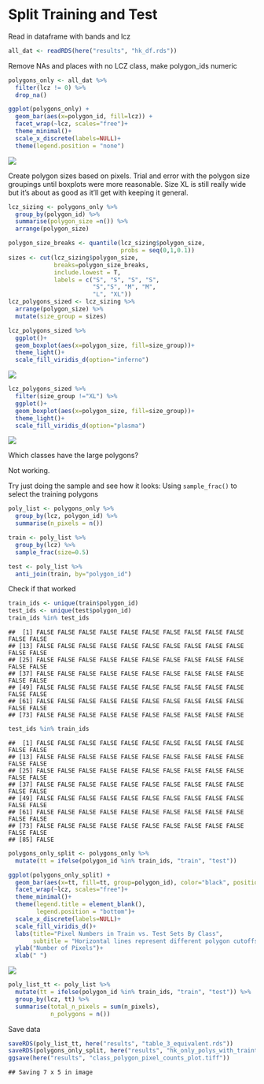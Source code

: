 Split Training and Test
================

Read in dataframe with bands and lcz

``` r
all_dat <- readRDS(here("results", "hk_df.rds"))
```

Remove NAs and places with no LCZ class, make polygon\_ids numeric

``` r
polygons_only <- all_dat %>%
  filter(lcz != 0) %>%
  drop_na()
```

``` r
ggplot(polygons_only) +
  geom_bar(aes(x=polygon_id, fill=lcz)) +
  facet_wrap(~lcz, scales="free")+
  theme_minimal()+
  scale_x_discrete(labels=NULL)+
  theme(legend.position = "none")
```

![](04_split-training-and-test_files/figure-gfm/unnamed-chunk-3-1.png)<!-- -->

Create polygon sizes based on pixels. Trial and error with the polygon
size groupings until boxplots were more reasonable. Size XL is still
really wide but it’s about as good as it’ll get with keeping it general.

``` r
lcz_sizing <- polygons_only %>%
  group_by(polygon_id) %>%
  summarise(polygon_size =n()) %>%
  arrange(polygon_size)

polygon_size_breaks <- quantile(lcz_sizing$polygon_size, 
                                probs = seq(0,1,0.1))
sizes <- cut(lcz_sizing$polygon_size, 
             breaks=polygon_size_breaks, 
             include.lowest = T, 
             labels = c("S", "S", "S", "S",
                        "S","S", "M", "M",
                        "L", "XL"))
lcz_polygons_sized <- lcz_sizing %>%
  arrange(polygon_size) %>%
  mutate(size_group = sizes)

lcz_polygons_sized %>%
  ggplot()+
  geom_boxplot(aes(x=polygon_size, fill=size_group))+
  theme_light()+
  scale_fill_viridis_d(option="inferno")
```

![](04_split-training-and-test_files/figure-gfm/unnamed-chunk-4-1.png)<!-- -->

``` r
lcz_polygons_sized %>%
  filter(size_group !="XL") %>%
  ggplot()+
  geom_boxplot(aes(x=polygon_size, fill=size_group))+
  theme_light()+
  scale_fill_viridis_d(option="plasma")
```

![](04_split-training-and-test_files/figure-gfm/unnamed-chunk-4-2.png)<!-- -->

Which classes have the large polygons?

Not working.

Try just doing the sample and see how it looks: Using `sample_frac()` to
select the training polygons

``` r
poly_list <- polygons_only %>%
  group_by(lcz, polygon_id) %>%
  summarise(n_pixels = n())

train <- poly_list %>%
  group_by(lcz) %>%
  sample_frac(size=0.5)

test <- poly_list %>%
  anti_join(train, by="polygon_id")
```

Check if that worked

``` r
train_ids <- unique(train$polygon_id)
test_ids <- unique(test$polygon_id)
train_ids %in% test_ids
```

    ##  [1] FALSE FALSE FALSE FALSE FALSE FALSE FALSE FALSE FALSE FALSE FALSE FALSE
    ## [13] FALSE FALSE FALSE FALSE FALSE FALSE FALSE FALSE FALSE FALSE FALSE FALSE
    ## [25] FALSE FALSE FALSE FALSE FALSE FALSE FALSE FALSE FALSE FALSE FALSE FALSE
    ## [37] FALSE FALSE FALSE FALSE FALSE FALSE FALSE FALSE FALSE FALSE FALSE FALSE
    ## [49] FALSE FALSE FALSE FALSE FALSE FALSE FALSE FALSE FALSE FALSE FALSE FALSE
    ## [61] FALSE FALSE FALSE FALSE FALSE FALSE FALSE FALSE FALSE FALSE FALSE FALSE
    ## [73] FALSE FALSE FALSE FALSE FALSE FALSE FALSE FALSE FALSE FALSE

``` r
test_ids %in% train_ids
```

    ##  [1] FALSE FALSE FALSE FALSE FALSE FALSE FALSE FALSE FALSE FALSE FALSE FALSE
    ## [13] FALSE FALSE FALSE FALSE FALSE FALSE FALSE FALSE FALSE FALSE FALSE FALSE
    ## [25] FALSE FALSE FALSE FALSE FALSE FALSE FALSE FALSE FALSE FALSE FALSE FALSE
    ## [37] FALSE FALSE FALSE FALSE FALSE FALSE FALSE FALSE FALSE FALSE FALSE FALSE
    ## [49] FALSE FALSE FALSE FALSE FALSE FALSE FALSE FALSE FALSE FALSE FALSE FALSE
    ## [61] FALSE FALSE FALSE FALSE FALSE FALSE FALSE FALSE FALSE FALSE FALSE FALSE
    ## [73] FALSE FALSE FALSE FALSE FALSE FALSE FALSE FALSE FALSE FALSE FALSE FALSE
    ## [85] FALSE

``` r
polygons_only_split <- polygons_only %>%
  mutate(tt = ifelse(polygon_id %in% train_ids, "train", "test"))

ggplot(polygons_only_split) +
  geom_bar(aes(x=tt, fill=tt, group=polygon_id), color="black", position="stack") +
  facet_wrap(~lcz, scales="free")+
  theme_minimal()+
  theme(legend.title = element_blank(),
        legend.position = "bottom")+
  scale_x_discrete(labels=NULL)+
  scale_fill_viridis_d()+
  labs(title="Pixel Numbers in Train vs. Test Sets By Class",
       subtitle = "Horizontal lines represent different polygon cutoffs")+
  ylab("Number of Pixels")+
  xlab(" ")
```

![](04_split-training-and-test_files/figure-gfm/unnamed-chunk-7-1.png)<!-- -->

``` r
poly_list_tt <- poly_list %>%
  mutate(tt = ifelse(polygon_id %in% train_ids, "train", "test")) %>%
  group_by(lcz, tt) %>%
  summarise(total_n_pixels = sum(n_pixels),
            n_polygons = n())
```

Save data

``` r
saveRDS(poly_list_tt, here("results", "table_3_equivalent.rds"))
saveRDS(polygons_only_split, here("results", "hk_only_polys_with_traintest.rds"))
ggsave(here("results", "class_polygon_pixel_counts_plot.tiff"))
```

    ## Saving 7 x 5 in image

